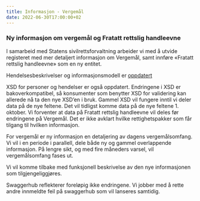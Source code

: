 ```yaml
---
title: Informasjon - Vergemål
date: 2022-06-30T17:00:00+02
---
```


### Ny informasjon om vergemål og Fratatt rettslig handleevne

I samarbeid med Statens sivilrettsforvaltning arbeider vi med å utvide registeret med mer detaljert informasjon om Vergemål, samt  innføre «Fratatt rettslig handleevne» som en ny entitet.

Hendelsesbeskrivelser og informasjonsmodell er [oppdatert](https://skatteetaten.github.io/folkeregisteret-api-dokumentasjon/informasjonsmodell/)

XSD for personer og hendelser er også oppdatert. Endringene i XSD er bakoverkompatibel, så konsumenter som benytter XSD for validering kan allerede nå ta den nye XSD’en i bruk. Gammel XSD vil fungere inntil vi deler data på de nye feltene. Det vil tidligst komme data på de nye feltene 1. oktober. Vi forventer at data på Fratatt rettslig handleevne vil deles før endringene på Vergemål. Det er ikke avklart hvilke rettighetspakker som får tilgang til hvilken informasjon. 

For vergemål er ny informasjon en detaljering av dagens vergemålsomfang. Vi vil i en periode i parallell, dele både ny og gammel overlappende informasjon. På lengre sikt, og med fire måneders varsel, vil vergemålsomfang fases ut. 

Vi vil komme tilbake med funksjonell beskrivelse av den nye informasjonen som tilgjengeliggjøres.

Swaggerhub reflekterer foreløpig ikke endringene. Vi jobber med å rette andre innmeldte feil på swaggerhub som vil lanseres samtidig.
